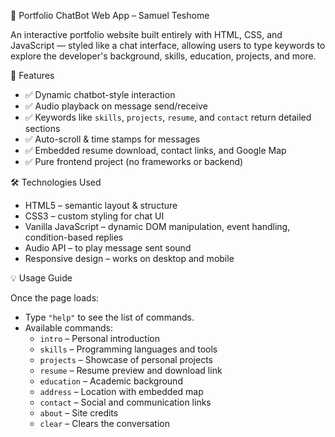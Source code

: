  💬 Portfolio ChatBot Web App – Samuel Teshome

An interactive portfolio website built entirely with HTML, CSS, and JavaScript — styled like a chat interface, allowing users to type keywords to explore the developer's background, skills, education, projects, and more.

🚀 Features

- ✅ Dynamic chatbot-style interaction
- ✅ Audio playback on message send/receive
- ✅ Keywords like `skills`, `projects`, `resume`, and `contact` return detailed sections
- ✅ Auto-scroll & time stamps for messages
- ✅ Embedded resume download, contact links, and Google Map
- ✅ Pure frontend project (no frameworks or backend)



🛠️ Technologies Used

- HTML5 – semantic layout & structure  
- CSS3 – custom styling for chat UI  
- Vanilla JavaScript – dynamic DOM manipulation, event handling, condition-based replies  
- Audio API – to play message sent sound  
- Responsive design – works on desktop and mobile  



💡 Usage Guide

Once the page loads:
- Type `"help"` to see the list of commands.
- Available commands:
  - `intro` – Personal introduction
  - `skills` – Programming languages and tools
  - `projects` – Showcase of personal projects
  - `resume` – Resume preview and download link
  - `education` – Academic background
  - `address` – Location with embedded map
  - `contact` – Social and communication links
  - `about` – Site credits
  - `clear` – Clears the conversation
